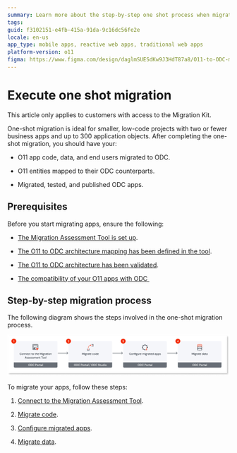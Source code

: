 ```yaml
---
summary: Learn more about the step-by-step one shot process when migrating your o11 apps and data to ODC
tags: 
guid: f3102151-e4fb-415a-91da-9c16dc56fe2e
locale: en-us
app_type: mobile apps, reactive web apps, traditional web apps
platform-version: o11
figma: https://www.figma.com/design/daglmSUESdKw9J3HdT87a8/O11-to-ODC-migration?node-id=2139-92
---
```


# Execute one shot migration

<div class="info" markdown="1">

This article only applies to customers with access to the Migration Kit. 

</div>

One-shot migration is ideal for smaller, low-code projects with two or fewer business apps and up to 300 application objects. After completing the one-shot migration, you should have your:

* O11 app code, data, and end users migrated to ODC.

* O11 entities mapped to their ODC counterparts.

* Migrated, tested, and published ODC apps.

## Prerequisites

Before you start migrating apps, ensure the following:

* [The Migration Assessment Tool is set up](../setup-assessement-tool.md).

* [The O11 to ODC architecture mapping has been defined in the tool](../plan/plan-map-apps.md).

* [The O11 to ODC architecture has been validated](../plan/plan-assess-refactor.md).

* [The compatibility of your O11 apps with ODC ](../prepare/prep-refactor-o11-apps.md)

## Step-by-step migration process

The following diagram shows the steps involved in the one-shot migration process.

![Diagram showing the steps involved in the one-shot migration process](images/execute-one-shot-migration-diag.png "One-shot migration process")

To migrate your apps, follow these steps:

1. [Connect to the Migration Assessment Tool](execute-connect-to-tool.md).

1. [Migrate code](execute-how-to-migrate-code.md).

1. [Configure migrated apps](execute-configure-migrated-apps.md).

1. [Migrate data](execute-about-migrate-data.md).
